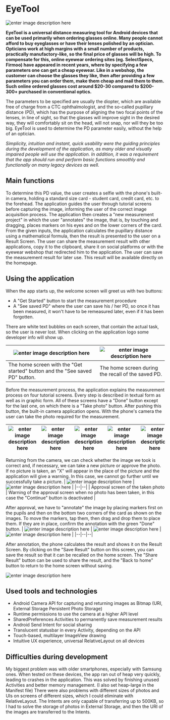 ﻿# EyeTool
![enter image description here](https://github.com/bazsimarkus/EyeTool/raw/master/docs/eyetool_logo.jpg)

**EyeTool is a universal distance measuring tool for Android devices that can be used primarily when ordering glasses online. Many people cannot afford to buy eyeglasses or have their lenses polished by an optician. Opticians work at high margins with a small number of products, practically manufactory-like, so the final price of glasses will be high. To compensate for this, online eyewear ordering sites (eg. SelectSpecs, Firmoo) have appeared in recent years, where by specifying a few parameters one can get a cheap eyewear. Like in a webshop, the customer can choose the glasses they like, then after providing a few parameters you can order them, make them cheap and mail them to them. Such online ordered glasses cost around $20-30 compared to $200-300+ purchased in conventional optics.**

The parameters to be specified are usually the diopter, which are available free of charge from a CTC ophthalmologist, and the so-called pupillary distance (PD), which has the purpose of aligning the two focal points of the lenses, in line of sight, so that the glasses will improve sight in the desired way, they will comfortably sit on the head, will not snap, nor will they be too big.
EyeTool is used to determine the PD parameter easily, without the help of an optician.

*Simplicity, intuition and instant, quick usability were the guiding principles during the development of the application, as many older and visually impaired people will use the application. In addition, it was a requirement that the app should run and perform basic functions smoothly and functionally on many legacy devices as well.*

## Main functions

To determine this PD value, the user creates a selfie with the phone's built-in camera, holding a standard size card - student card, credit card, etc. to the forehead.
The application guides the user through tutorial screens before capturing the image, informing the user of the correct image acquisition process.
The application then creates a "new measurement project" in which the user "annotates" the image, that is, by touching and dragging, places markers on his eyes and on the lower corners of the card.
From the given inputs, the application calculates the pupillary distance using a mathematical formula, then the result is presented to the user on a Result Screen.
The user can share the measurement result with other applications, copy it to the clipboard, share it on social platforms or with the eyewear webshop that redirected him to the application.
The user can save the measurement result for later use. This result will be available directly on the homepage.

## Using the application

When the app starts up, the welcome screen will greet us with two buttons:

 - A "Get Started" button to start the measurement procedure
 - A "See saved PD" where the user can save his / her PD, so once it has been measured, it won't have to be remeasured later, even if it has been forgotten.

There are white text bubbles on each screen, that contain the actual task, so the user is never lost.
When clicking on the application logo some developer info will show up.

|![enter image description here](https://github.com/bazsimarkus/EyeTool/raw/master/docs/1.jpg)  |![enter image description here](https://github.com/bazsimarkus/EyeTool/raw/master/docs/2.jpg)  |
|--|--|
| The home screen with the "Get started" button and the "See saved PD" button. | The home screen during the recall of the saved PD. |

Before the measurement process, the application explains the measurement process on four tutorial screens. Every step is described in textual form as well as in graphic form. All of these screens have a "Done" button except for the last one, on which there is a "Take photo" button. After pushing this button, the built-in camera application opens.
With the phone's camera the user can take the photo required for the measurement. 

|![enter image description here](https://github.com/bazsimarkus/EyeTool/raw/master/docs/3.jpg)  | ![enter image description here](https://github.com/bazsimarkus/EyeTool/raw/master/docs/4.jpg) | ![enter image description here](https://github.com/bazsimarkus/EyeTool/raw/master/docs/5.jpg) | ![enter image description here](https://github.com/bazsimarkus/EyeTool/raw/master/docs/6.jpg) | ![enter image description here](https://github.com/bazsimarkus/EyeTool/raw/master/docs/7.jpg) |
|--|--|--|--|--|

Returning from the camera, we can check whether the image we took is correct and, if necessary, we can take a new picture or approve the photo. If no picture is taken, an "X" will appear in the place of the picture and the application will give a warning. In this case, we cannot go further until we successfully take a picture.
| ![enter image description here](https://github.com/bazsimarkus/EyeTool/raw/master/docs/8.jpg) |![enter image description here](https://github.com/bazsimarkus/EyeTool/raw/master/docs/9.jpg)  |
|--|--|
| Approval screen of the taken photo  | Warning of the approval screen when no photo has been taken, in this case the "Continue" button is deactivated |

After approval, we have to "annotate" the image by placing markers first on the pupils and then on the bottom two corners of the card as shown on the images. To move the markers, tap them, then drag and drop them to place them. If they are in place, confirm the annotation with the green "Done" button.
| ![enter image description here](https://github.com/bazsimarkus/EyeTool/raw/master/docs/10.jpg) | ![enter image description here](https://github.com/bazsimarkus/EyeTool/raw/master/docs/11.jpg) | ![enter image description here](https://github.com/bazsimarkus/EyeTool/raw/master/docs/12.jpg) |
|--|--|--|

After annotation, the phone calculates the result and shows it on the Result Screen. By clicking on the "Save Result" button on this screen, you can save the result so that it can be recalled on the home screen. The "Share Result" button can be used to share the result, and the "Back to home" button to return to the home screen without saving.

![enter image description here](https://github.com/bazsimarkus/EyeTool/raw/master/docs/13.jpg)

## Used tools and technologies

 - Android Camera API for capturing and returning images as Bitmap (URI, External Storage Persistent Photo Storage)
 - Runtime permissions to use the camera at a higher API level
 - SharedPreferences Activities to permanently save measurement results
 - Android Send Intent for social sharing
 - Translucent statusbar in every Activity, depending on the API
 - Touch-based, multilayer ImageView drawing
 - Intuitive UX experience, universal RelativeLayout on all devices

## Difficulties during development
My biggest problem was with older smartphones, especially with Samsung ones. When tested on these devices, the app ran out of heap very quickly, leading to crashes in the application. This was solved by finishing unused Activities and better memory management. (I also set heap-large in the Manifest file) There were also problems with different sizes of photos and UIs on screens of different sizes, which I could eliminate with RelativeLayout. The Intents are only capable of transferring up to 500KB, so I had to solve the storage of photos in External Storage, and then the URI of the images are transferred to the Intents.
